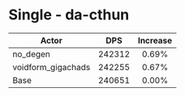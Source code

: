 # Single - da-cthun
| Actor | DPS | Increase |
|---|:---:|:---:|
|no_degen|242312|0.69%|
|voidform_gigachads|242255|0.67%|
|Base|240651|0.00%|
